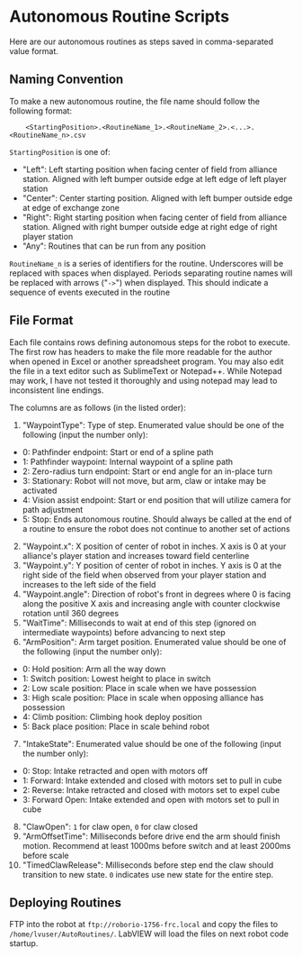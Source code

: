 # Autonomous Routine Scripts

Here are our autonomous routines as steps saved in comma-separated value format.

## Naming Convention

To make a new autonomous routine, the file name should follow the following format:
```
    <StartingPosition>.<RoutineName_1>.<RoutineName_2>.<...>.<RoutineName_n>.csv
```
`StartingPosition` is one of:
 + "Left": Left starting position when facing center of field from alliance station.  Aligned with left bumper outside edge at left edge of left player station
 + "Center": Center starting position.  Aligned with left bumper outside edge at edge of exchange zone
 + "Right": Right starting position when facing center of field from alliance station.  Aligned with right bumper outside edge at right edge of right player station
 + "Any": Routines that can be run from any position

`RoutineName_n` is a series of identifiers for the routine.  Underscores will be replaced with spaces when displayed.  Periods separating routine names will be replaced with arrows ("`->`") when displayed.  This should indicate a sequence of events executed in the routine

## File Format

Each file contains rows defining autonomous steps for the robot to execute.  The first row has headers to make the file more readable for the author when opened in Excel or another spreadsheet program.  You may also edit the file in a text editor such as SublimeText or Notepad++.  While Notepad may work, I have not tested it thoroughly and using notepad may lead to inconsistent line endings.

The columns are as follows (in the listed order):

 1. "WaypointType": Type of step.  Enumerated value should be one of the following (input the number only):
   + 0: Pathfinder endpoint: Start or end of a spline path
   + 1: Pathfinder waypoint: Internal waypoint of a spline path
   + 2: Zero-radius turn endpoint: Start or end angle for an in-place turn
   + 3: Stationary: Robot will not move, but arm, claw or intake may be activated
   + 4: Vision assist endpoint: Start or end position that will utilize camera for path adjustment
   + 5: Stop: Ends autonomous routine.  Should always be called at the end of a routine to ensure the robot does not continue to another set of actions
 2. "Waypoint.x": X position of center of robot in inches.  X axis is 0 at your alliance's player station and increases toward field centerline
 3. "Waypoint.y": Y position of center of robot in inches.  Y axis is 0 at the right side of the field when observed from your player station and increases to the left side of the field
 4. "Waypoint.angle": Direction of robot's front in degrees where 0 is facing along the positive X axis and increasing angle with counter clockwise rotation until 360 degrees
 5. "WaitTime": Milliseconds to wait at end of this step (ignored on intermediate waypoints) before advancing to next step
 6. "ArmPosition": Arm target position.  Enumerated value should be one of the following (input the number only):
   + 0: Hold position: Arm all the way down
   + 1: Switch position: Lowest height to place in switch
   + 2: Low scale position: Place in scale when we have possession
   + 3: High scale position: Place in scale when opposing alliance has possession
   + 4: Climb position: Climbing hook deploy position
   + 5: Back place position: Place in scale behind robot
 7. "IntakeState": Enumerated value should be one of the following (input the number only):
   + 0: Stop: Intake retracted and open with motors off
   + 1: Forward: Intake extended and closed with motors set to pull in cube
   + 2: Reverse: Intake retracted and closed with motors set to expel cube
   + 3: Forward Open: Intake extended and open with motors set to pull in cube
 8. "ClawOpen": `1` for claw open, `0` for claw closed
 9. "ArmOffsetTime": Milliseconds before drive end the arm should finish motion.  Recommend at least 1000ms before switch and at least 2000ms before scale
 10. "TimedClawRelease": Milliseconds before step end the claw should transition to new state.  `0` indicates use new state for the entire step.

## Deploying Routines

FTP into the robot at `ftp://roborio-1756-frc.local` and copy the files to `/home/lvuser/AutoRoutines/`.  LabVIEW will load the files on next robot code startup.
